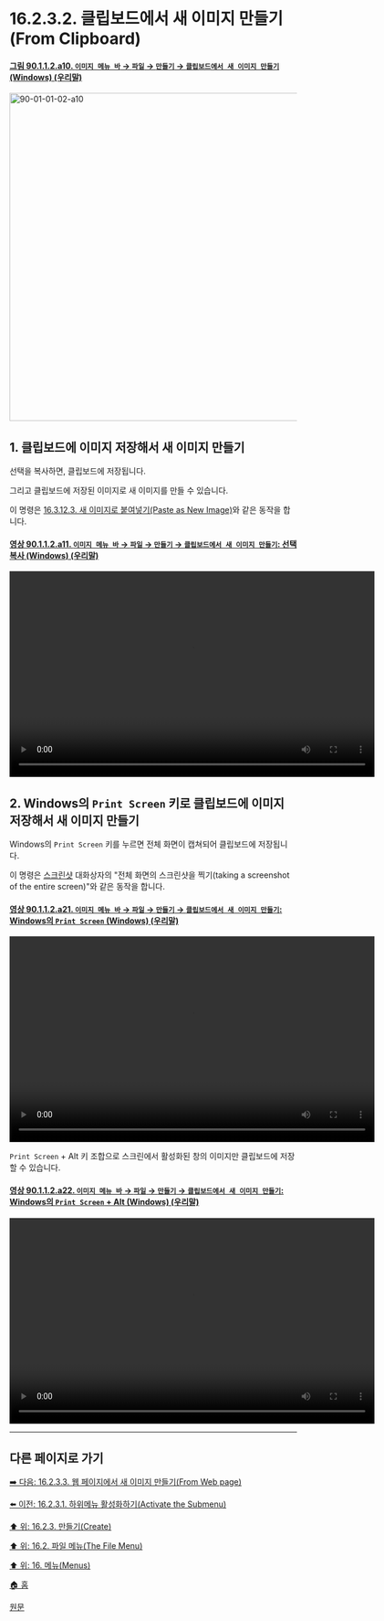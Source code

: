# 16.2.3.2. 클립보드에서 새 이미지 만들기(From Clipboard)

<a id="90-01-01-02-a10"></a>

#### [그림 90.1.1.2.a10. `이미지 메뉴 바` → `파일` → `만들기` → `클립보드에서 새 이미지 만들기` (Windows) (우리말)](./90-01-01-02-00-create.md#90-01-01-02-a10)
<img width="860" height="574" alt="90-01-01-02-a10" src="https://github.com/user-attachments/assets/8efdc32f-d554-46fc-addc-4bbe325317a5" />

<a id="16-02-03-02-s1"></a>

## 1. 클립보드에 이미지 저장해서 새 이미지 만들기

선택을 복사하면, 클립보드에 저장됩니다.

그리고 클립보드에 저장된 이미지로 새 이미지를 만들 수 있습니다.

이 명령은 [16.3.12.3. 새 이미지로 붙여넣기(Paste as New Image)](./16-03-12-03-new_image.md)와 같은 동작을 합니다.

<a id="90-01-01-02-a11"></a>

#### [영상 90.1.1.2.a11. `이미지 메뉴 바` → `파일` → `만들기` → `클립보드에서 새 이미지 만들기`: 선택 복사 (Windows) (우리말)](./90-01-01-02-00-create.md#90-01-01-02-a11)
<video controls="controls" width="640" height="360" src="https://github.com/user-attachments/assets/26185b49-e0c8-4524-a9a3-38a4b63f9b83"></video>

<a id="16-02-03-02-s2"></a>

## 2. Windows의 `Print Screen` 키로 클립보드에 이미지 저장해서 새 이미지 만들기

Windows의 `Print Screen` 키를 누르면 전체 화면이 캡쳐되어 클립보드에 저장됩니다.

이 명령은 [스크린샷](./16-02-03-04-screenshot.md) 대화상자의 "전체 화면의 스크린샷을 찍기(taking a screenshot of the entire screen)"와 같은 동작을 합니다.

<a id="90-01-01-02-a21"></a>

#### [영상 90.1.1.2.a21. `이미지 메뉴 바` → `파일` → `만들기` → `클립보드에서 새 이미지 만들기`: Windows의 `Print Screen` (Windows) (우리말)](./90-01-01-02-00-create.md#90-01-01-02-a21)
<video controls="controls" width="640" height="360" src="https://github.com/user-attachments/assets/1539f749-6f20-426a-8083-d9754fbde9fa"></video>

`Print Screen` + Alt 키 조합으로 스크린에서 활성화된 창의 이미지만 클립보드에 저장할 수 있습니다.

<a id="90-01-01-02-a22"></a>

#### [영상 90.1.1.2.a22. `이미지 메뉴 바` → `파일` → `만들기` → `클립보드에서 새 이미지 만들기`: Windows의 `Print Screen` + Alt (Windows) (우리말)](./90-01-01-02-00-create.md#90-01-01-02-a22)
<video controls="controls" width="640" height="360" src="https://github.com/user-attachments/assets/9b254d57-34b6-405e-85b5-63bfb2e89c1d"></video>

***

## 다른 페이지로 가기

[➡️ 다음: 16.2.3.3. 웹 페이지에서 새 이미지 만들기(From Web page)](./16-02-03-03-from_web_page.md)

[⬅️ 이전: 16.2.3.1. 하위메뉴 활성화하기(Activate the Submenu)](./16-02-03-01-activate_the_submenu.md)

[⬆️ 위: 16.2.3. 만들기(Create)](./16-02-03-00-create.md)

[⬆️ 위: 16.2. 파일 메뉴(The File Menu)](./16-02-00-the-file-menu.md)

[⬆️ 위: 16. 메뉴(Menus)](./16-00-menus.md)

[🏠 홈](./00-home.md)

[원문](https://docs.gimp.org/2.10/ko/gimp-file-create.html#gimp-file-create-clipboard)
